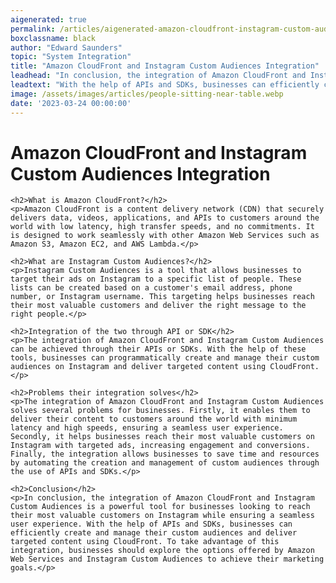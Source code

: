 ```yaml
---
aigenerated: true
permalink: /articles/aigenerated-amazon-cloudfront-instagram-custom-audiences
boxclassname: black
author: "Edward Saunders"
topic: "System Integration"
title: "Amazon CloudFront and Instagram Custom Audiences Integration"
leadhead: "In conclusion, the integration of Amazon CloudFront and Instagram Custom Audiences is a powerful tool for businesses looking to reach their most valuable customers on Instagram while ensuring a seamless user experience"
leadtext: "With the help of APIs and SDKs, businesses can efficiently create and manage their custom audiences and deliver targeted content using CloudFront. To take advantage of this integration, businesses should explore the options offered by Amazon Web Services and Instagram Custom Audiences to achieve their marketing goals."
image: /assets/images/articles/people-sitting-near-table.webp
date: '2023-03-24 00:00:00'
---
```

<div class="arttext">    <h1>Amazon CloudFront and Instagram Custom Audiences Integration</h1>

    <h2>What is Amazon CloudFront?</h2>
    <p>Amazon CloudFront is a content delivery network (CDN) that securely delivers data, videos, applications, and APIs to customers around the world with low latency, high transfer speeds, and no commitments. It is designed to work seamlessly with other Amazon Web Services such as Amazon S3, Amazon EC2, and AWS Lambda.</p>

    <h2>What are Instagram Custom Audiences?</h2>
    <p>Instagram Custom Audiences is a tool that allows businesses to target their ads on Instagram to a specific list of people. These lists can be created based on a customer's email address, phone number, or Instagram username. This targeting helps businesses reach their most valuable customers and deliver the right message to the right people.</p>

    <h2>Integration of the two through API or SDK</h2>
    <p>The integration of Amazon CloudFront and Instagram Custom Audiences can be achieved through their APIs or SDKs. With the help of these tools, businesses can programmatically create and manage their custom audiences on Instagram and deliver targeted content using CloudFront.</p>

    <h2>Problems their integration solves</h2>
    <p>The integration of Amazon CloudFront and Instagram Custom Audiences solves several problems for businesses. Firstly, it enables them to deliver their content to customers around the world with minimum latency and high speeds, ensuring a seamless user experience. Secondly, it helps businesses reach their most valuable customers on Instagram with targeted ads, increasing engagement and conversions. Finally, the integration allows businesses to save time and resources by automating the creation and management of custom audiences through the use of APIs and SDKs.</p>

    <h2>Conclusion</h2>
    <p>In conclusion, the integration of Amazon CloudFront and Instagram Custom Audiences is a powerful tool for businesses looking to reach their most valuable customers on Instagram while ensuring a seamless user experience. With the help of APIs and SDKs, businesses can efficiently create and manage their custom audiences and deliver targeted content using CloudFront. To take advantage of this integration, businesses should explore the options offered by Amazon Web Services and Instagram Custom Audiences to achieve their marketing goals.</p>
</div>